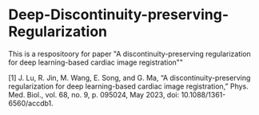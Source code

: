 # Deep-Discontinuity-preserving-Regularization
This is a respositoory for paper "A discontinuity-preserving regularization for deep learning-based cardiac image registration""

[1] J. Lu, R. Jin, M. Wang, E. Song, and G. Ma, “A discontinuity-preserving regularization for deep learning-based cardiac image registration,” Phys. Med. Biol., vol. 68, no. 9, p. 095024, May 2023, doi: 10.1088/1361-6560/accdb1.
